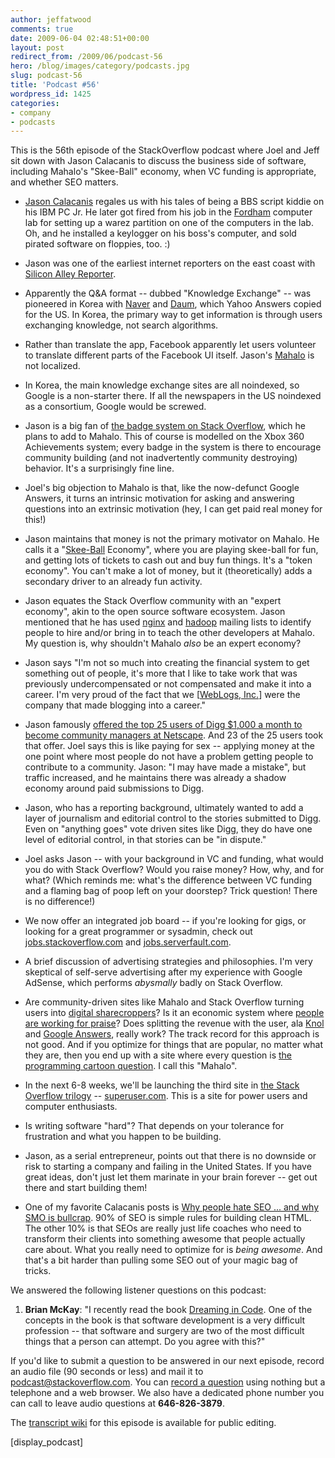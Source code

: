 ```yaml
---
author: jeffatwood
comments: true
date: 2009-06-04 02:48:51+00:00
layout: post
redirect_from: /2009/06/podcast-56
hero: /blog/images/category/podcasts.jpg
slug: podcast-56
title: 'Podcast #56'
wordpress_id: 1425
categories:
- company
- podcasts
---
```


This is the 56th episode of the StackOverflow podcast where Joel and Jeff sit down with Jason Calacanis to discuss the business side of software, including Mahalo's "Skee-Ball" economy, when VC funding is appropriate, and whether SEO matters.






  * [Jason Calacanis](http://calacanis.com/) regales us with his tales of being a BBS script kiddie on his IBM PC Jr. He later got fired from his job in the [Fordham](http://en.wikipedia.org/wiki/Fordham_University) computer lab for setting up a warez partition on one of the computers in the lab. Oh, and he installed a keylogger on his boss's computer, and sold pirated software on floppies, too. :)


  * Jason was one of the earliest internet reporters on the east coast with [Silicon Alley Reporter](http://en.wikipedia.org/wiki/Jason_Calacanis#Rising_Tide_Studios).


  * Apparently the Q&A format -- dubbed "Knowledge Exchange" -- was pioneered in Korea with [Naver](http://www.naver.com/) and [Daum](http://www.daum.net/), which Yahoo Answers copied for the US. In Korea, the primary way to get information is through users exchanging knowledge, not search algorithms.


  * Rather than translate the app, Facebook apparently let users volunteer to translate different parts of the Facebook UI itself. Jason's [Mahalo](http://www.mahalo.com/) is not localized.


  * In Korea, the main knowledge exchange sites are all noindexed, so Google is a non-starter there. If all the newspapers in the US noindexed as a consortium, Google would be screwed.


  * Jason is a big fan of [the badge system on Stack Overflow](http://stackoverflow.com/badges), which he plans to add to Mahalo. This of course is modelled on the Xbox 360 Achievements system; every badge in the system is there to encourage community building (and not inadvertently community destroying) behavior. It's a surprisingly fine line.  



  * Joel's big objection to Mahalo is that, like the now-defunct Google Answers, it turns an intrinsic motivation for asking and answering questions into an extrinsic motivation (hey, I can get paid real money for this!)


  * Jason maintains that money is not the primary motivator on Mahalo. He calls it a "[Skee-Ball](http://www.skeeball.com/about.htm) Economy", where you are playing skee-ball for fun, and getting lots of tickets to cash out and buy fun things. It's a "token economy". You can't make a lot of money, but it (theoretically) adds a secondary driver to an already fun activity.


  * Jason equates the Stack Overflow community with an "expert economy", akin to the open source software ecosystem. Jason mentioned that he has used [nginx](http://nginx.net/) and [hadoop](http://hadoop.apache.org/core/) mailing lists to identify people to hire and/or bring in to teach the other developers at Mahalo. My question is, why shouldn't Mahalo _also_ be an expert economy?


  * Jason says "I'm not so much into creating the financial system to get something out of people, it's more that I like to take work that was previously undercompensated or not compensated and make it into a career. I'm very proud of the fact that we [[WebLogs, Inc.](http://en.wikipedia.org/wiki/Jason_Calacanis#Weblogs.2C_Inc.)] were the company that made blogging into a career."


  * Jason famously [offered the top 25 users of Digg $1,000 a month to become community managers at Netscape](http://www.readwriteweb.com/archives/calacanis_offer.php). And 23 of the 25 users took that offer. Joel says this is like paying for sex -- applying money at the one point where most people do not have a problem getting people to contribute to a community. Jason: "I may have made a mistake", but traffic increased, and he maintains there was already a shadow economy around paid submissions to Digg.


  * Jason, who has a reporting background, ultimately wanted to add a layer of journalism and editorial control to the stories submitted to Digg. Even on "anything goes" vote driven sites like Digg, they do have one level of editorial control, in that stories can be "in dispute."  



  * Joel asks Jason -- with your background in VC and funding, what would you do with Stack Overflow? Would you raise money? How, why, and for what? (Which reminds me: what's the difference between VC funding and a flaming bag of poop left on your doorstep? Trick question! There is no difference!)


  * We now offer an integrated job board -- if you're looking for gigs, or looking for a great programmer or sysadmin, check out [jobs.stackoverflow.com](http://jobs.stackoverflow.com/) and [jobs.serverfault.com](http://jobs.serverfault.com/).


  * A brief discussion of advertising strategies and philosophies. I'm very skeptical of self-serve advertising after my experience with Google AdSense, which performs _abysmally_ badly on Stack Overflow.


  * Are community-driven sites like Mahalo and Stack Overflow turning users into [digital sharecroppers](http://smallbiztrends.com/2009/03/facebook-digital-sharecroppers.html)? Is it an economic system where [people are working for praise](http://www.businessweek.com/technology/content/dec2008/tc20081228_809309.htm)? Does splitting the revenue with the user, ala [Knol](http://knol.google.com/k) and [Google Answers](http://answers.google.com/answers/), really work? The track record for this approach is not good. And if you optimize for things that are popular, no matter what they are, then you end up with a site where every question is [the programming cartoon question](http://stackoverflow.com/questions/84556/whats-your-favorite-programmer-cartoon). I call this "Mahalo".  



  * In the next 6-8 weeks, we'll be launching the third site in [the Stack Overflow trilogy](http://blog.stackoverflow.com/2009/05/the-stack-overflow-trilogy/) -- [superuser.com](http://superuser.com). This is a site for power users and computer enthusiasts.


  * Is writing software "hard"? That depends on your tolerance for frustration and what you happen to be building.


  * Jason, as a serial entrepreneur, points out that there is no downside or risk to starting a company and failing in the United States. If you have great ideas, don't just let them marinate in your brain forever -- get out there and start building them!


  * One of my favorite Calacanis posts is [Why people hate SEO ... and why SMO is bullcrap](http://calacanis.com/2007/02/07/why-people-hate-seo-and-why-smo-is-bulls-t/). 90% of SEO is simple rules for building clean HTML. The other 10% is that SEOs are really just life coaches who need to transform their clients into something awesome that people actually care about. What you really need to optimize for is _being awesome_. And that's a bit harder than pulling some SEO out of your magic bag of tricks.




We answered the following listener questions on this podcast:






  1. **Brian McKay**: "I recently read the book [Dreaming in Code](http://www.amazon.com/dp/1400082463/?tag=codinghorror-20). One of the concepts in the book is that software development is a very difficult profession -- that software and surgery are two of the most difficult things that a person can attempt. Do you agree with this?"




If you'd like to submit a question to be answered in our next episode, record an audio file (90 seconds or less) and mail it to [podcast@stackoverflow.com](mailto:podcast@stackoverflow.com). You can [record a question](http://blog.stackoverflow.com/index.php/2008/05/recording-podcast-questions-using-your-telephone/) using nothing but a telephone and a web browser. We also have a dedicated phone number you can call to leave audio questions at **646-826-3879**.






The [transcript wiki](https://stackoverflow.fogbugz.com/default.asp?W29058) for this episode is available for public editing.





[display_podcast]



